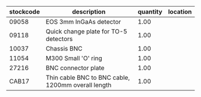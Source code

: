 |stockcode|description|quantity|location|
|---------|-----------|--------|--------|
|09058|EOS 3mm InGaAs detector|1.00||
|09118|Quick change plate for TO-5 detectors|1.00||
|10037|Chassis BNC|1.00||
|11054|M300 Small 'O' ring|1.00||
|27216|BNC connector plate|1.00||
|CAB17|Thin cable BNC to BNC cable, 1200mm overall length|1.00||
